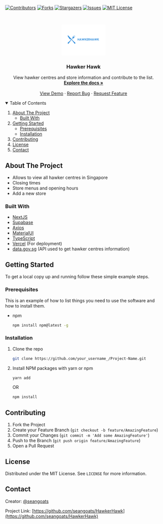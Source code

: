 <!--
*** Thanks for checking out the Best-README-Template. If you have a suggestion
*** that would make this better, please fork the repo and create a pull request
*** or simply open an issue with the tag "enhancement".
*** Thanks again! Now go create something AMAZING! :D
-->

<!-- PROJECT SHIELDS -->
<!--
*** I'm using markdown "reference style" links for readability.
*** Reference links are enclosed in brackets [ ] instead of parentheses ( ).
*** See the bottom of this document for the declaration of the reference variables
*** for contributors-url, forks-url, etc. This is an optional, concise syntax you may use.
*** https://www.markdownguide.org/basic-syntax/#reference-style-links
-->

[![Contributors][contributors-shield]][contributors-url]
[![Forks][forks-shield]][forks-url]
[![Stargazers][stars-shield]][stars-url]
[![Issues][issues-shield]][issues-url]
[![MIT License][license-shield]][license-url]

<!-- PROJECT LOGO -->
<br />
<p align="center">
  <a href="https://github.com/othneildrew/Best-README-Template">
    <img src="images/logo.png" alt="Logo" width="140" height="100">
  </a>

  <h3 align="center">Hawker Hawk</h3>

  <p align="center">
    View hawker centres and store information and contribute to the list.
    <br />
    <a href="https://github.com/seangoats/HawkerHawk"><strong>Explore the docs »</strong></a>
    <br />
    <br />
    <a href="http://hawker-hawk.vercel.app/">View Demo</a>
    ·
    <a href="https://github.com/seangoats/HawkerHawk/issues">Report Bug</a>
    ·
    <a href="https://github.com/seangoats/HawkerHawk/issues">Request Feature</a>
  </p>
</p>

<!-- TABLE OF CONTENTS -->
<details open="open">
  <summary>Table of Contents</summary>
  <ol>
    <li>
      <a href="#about-the-project">About The Project</a>
      <ul>
        <li><a href="#built-with">Built With</a></li>
      </ul>
    </li>
    <li>
      <a href="#getting-started">Getting Started</a>
      <ul>
        <li><a href="#prerequisites">Prerequisites</a></li>
        <li><a href="#installation">Installation</a></li>
      </ul>
    </li>
    <li><a href="#contributing">Contributing</a></li>
    <li><a href="#license">License</a></li>
    <li><a href="#contact">Contact</a></li>
  </ol>
</details>

<!-- ABOUT THE PROJECT -->

## About The Project

-   Allows to view all hawker centres in Singapore
-   Closing times
-   Store menus and opening hours
-   Add a new store

### Built With

-   [NextJS](https://nextjs.org/)
-   [Supabase](https://supabase.com/)
-   [Axios](https://axios-http.com/)
-   [MaterialUI](https://mui.com/)
-   [TypeScript](https://www.typescriptlang.org/)
-   [Vercel](https://vercel.com/) (For deployment)
-   [data.gov.sg](https://data.gov.sg/) (API used to get hawker centres information)

<!-- GETTING STARTED -->

## Getting Started

To get a local copy up and running follow these simple example steps.

### Prerequisites

This is an example of how to list things you need to use the software and how to install them.

-   npm
    ```sh
    npm install npm@latest -g
    ```

### Installation

1. Clone the repo

    ```sh
    git clone https://github.com/your_username_/Project-Name.git
    ```

2. Install NPM packages with yarn or npm

    ```sh
    yarn add
    ```

    OR

    ```sh
    npm install
    ```

<!-- CONTRIBUTING -->

## Contributing

1. Fork the Project
2. Create your Feature Branch (`git checkout -b feature/AmazingFeature`)
3. Commit your Changes (`git commit -m 'Add some AmazingFeature'`)
4. Push to the Branch (`git push origin feature/AmazingFeature`)
5. Open a Pull Request

<!-- LICENSE -->

## License

Distributed under the MIT License. See `LICENSE` for more information.

<!-- CONTACT -->

## Contact

Creator: [@seangoats](https://github.com/seangoats)

Project Link: [https://github.com/seangoats/HawkerHawk](https://github.com/seangoats/HawkerHawk)

<!-- ACKNOWLEDGEMENTS -->

<!-- MARKDOWN LINKS & IMAGES -->
<!-- https://www.markdownguide.org/basic-syntax/#reference-style-links -->

[contributors-shield]: https://img.shields.io/github/contributors/othneildrew/Best-README-Template.svg?style=for-the-badge
[contributors-url]: https://github.com/othneildrew/Best-README-Template/graphs/contributors
[forks-shield]: https://img.shields.io/github/forks/othneildrew/Best-README-Template.svg?style=for-the-badge
[forks-url]: https://github.com/seangoats/HawkerHawk/network/members
[stars-shield]: https://img.shields.io/github/stars/othneildrew/Best-README-Template.svg?style=for-the-badge
[stars-url]: https://github.com/seangoats/HawkerHawk/stargazers
[issues-shield]: https://img.shields.io/github/issues/othneildrew/Best-README-Template.svg?style=for-the-badge
[issues-url]: https://github.com/seangoats/HawkerHawk/issues
[license-shield]: https://img.shields.io/github/license/othneildrew/Best-README-Template.svg?style=for-the-badge
[license-url]: https://github.com/seangoats/HawkerHawk/blob/master/LICENSE
[product-screenshot]: images/screenshot.png

